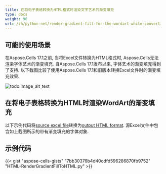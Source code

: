 ```yaml
---
title: 在将电子表格转换为HTML格式时渲染文字艺术的渐变填充
type: docs
weight: 90
url: /zh/python-net/render-gradient-fill-for-the-wordart-while-converting-spreadsheets-to/
---
```


## **可能的使用场景**
在Aspose.Cells 17.1之前, 当将Excel文件转换为HTML格式时, Aspose.Cells无法渲染字体艺术的渐变填充. 自Aspose.Cells 17.1发布以来, 字体艺术的渐变填充得到了支持. 以下截图比较了使用Aspose.Cells 17.1和旧版本转换Excel文件时的渐变填充效果.

![todo:image_alt_text](render-gradient-fill-for-the-wordart-while-converting-spreadsheets-to-html_1.png)

## **在将电子表格转换为HTML时渲染WordArt的渐变填充**
以下示例代码将[source excel file](22774111.xlsx)转换为[output HTML format](22774109.zip). 源Excel文件中包含如上截图所示的带有渐变填充的字体对象.
## **示例代码**
{{< gist "aspose-cells-gists" "7bb30376b4d40cdfd596286870fb9752" "HTML-RenderGradientFillToHTML.py" >}}
